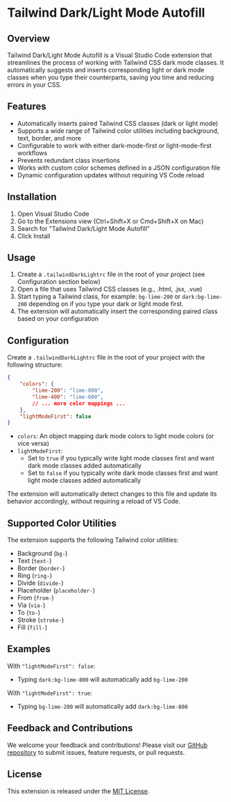 # Tailwind Dark/Light Mode Autofill

## Overview

Tailwind Dark/Light Mode Autofill is a Visual Studio Code extension that streamlines the process of working with Tailwind CSS dark mode classes. It automatically suggests and inserts corresponding light or dark mode classes when you type their counterparts, saving you time and reducing errors in your CSS.

## Features

- Automatically inserts paired Tailwind CSS classes (dark or light mode)
- Supports a wide range of Tailwind color utilities including background, text, border, and more
- Configurable to work with either dark-mode-first or light-mode-first workflows
- Prevents redundant class insertions
- Works with custom color schemes defined in a JSON configuration file
- Dynamic configuration updates without requiring VS Code reload

## Installation

1. Open Visual Studio Code
2. Go to the Extensions view (Ctrl+Shift+X or Cmd+Shift+X on Mac)
3. Search for "Tailwind Dark/Light Mode Autofill"
4. Click Install

## Usage

1. Create a `.tailwindDarkLightrc` file in the root of your project (see Configuration section below)
2. Open a file that uses Tailwind CSS classes (e.g., .html, .jsx, .vue)
3. Start typing a Tailwind class, for example: `bg-lime-200` or `dark:bg-lime-200` depending on if you type your dark or light mode first.
4. The extension will automatically insert the corresponding paired class based on your configuration

## Configuration

Create a `.tailwindDarkLightrc` file in the root of your project with the following structure:

```json
{
    "colors": {
        "lime-200": "lime-800",
        "lime-400": "lime-600",
        // ... more color mappings ...
    },
    "lightModeFirst": false
}
```

- `colors`: An object mapping dark mode colors to light mode colors (or vice versa)
- `lightModeFirst`: 
  - Set to `true` if you typically write light mode classes first and want dark mode classes added automatically
  - Set to `false` if you typically write dark mode classes first and want light mode classes added automatically

The extension will automatically detect changes to this file and update its behavior accordingly, without requiring a reload of VS Code.

## Supported Color Utilities

The extension supports the following Tailwind color utilities:

- Background (`bg-`)
- Text (`text-`)
- Border (`border-`)
- Ring (`ring-`)
- Divide (`divide-`)
- Placeholder (`placeholder-`)
- From (`from-`)
- Via (`via-`)
- To (`to-`)
- Stroke (`stroke-`)
- Fill (`fill-`)

## Examples

With `"lightModeFirst": false`:
- Typing `dark:bg-lime-800` will automatically add `bg-lime-200`


With `"lightModeFirst": true`:
- Typing `bg-lime-200` will automatically add `dark:bg-lime-800`


## Feedback and Contributions

We welcome your feedback and contributions! Please visit our [GitHub repository](https://github.com/ChristyWasTaken/tailwind-dark-light-mode-autofill) to submit issues, feature requests, or pull requests.

## License

This extension is released under the [MIT License](https://opensource.org/licenses/MIT).

